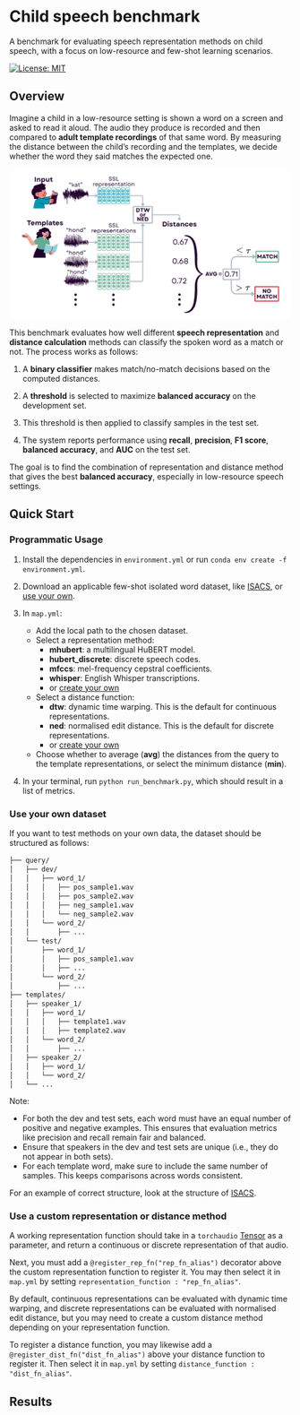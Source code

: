 # Child speech benchmark
A benchmark for evaluating speech representation methods on child speech, with a focus on low-resource and few-shot learning scenarios.

[![License: MIT](https://img.shields.io/badge/License-MIT-blue.svg)](LICENSE)
<!-- [![paper](https://img.shields.io/badge/Paper-arXiv-red.svg)](https://arxiv.org/abs/2506.01510) -->

## Overview

Imagine a child in a low-resource setting is shown a word on a screen and asked to read it aloud. The audio they produce is recorded and then compared to **adult template recordings** of that same word. By measuring the distance between the child’s recording and the templates, we decide whether the word they said matches the expected one.

![Few-shot paper example](fewshot.png)

This benchmark evaluates how well different **speech representation** and **distance calculation** methods can classify the spoken word as a match or not. The process works as follows:

1. A **binary classifier** makes match/no-match decisions based on the computed distances.

2. A **threshold** is selected to maximize **balanced accuracy** on the development set.

3. This threshold is then applied to classify samples in the test set.

4. The system reports performance using **recall**, **precision**, **F1 score**, **balanced accuracy**, and **AUC** on the test set.

The goal is to find the combination of representation and distance method that gives the best **balanced accuracy**, especially in low-resource speech settings.

## Quick Start
### Programmatic Usage

1. Install the dependencies in `environment.yml` or run `conda env create -f environment.yml`.

2. Download an applicable few-shot isolated word dataset, like [ISACS](https://reubix29.github.io/isolated-afrikaans-child-speech/), or [use your own](#use-your-own-dataset).

3. In `map.yml`:
    - Add the local path to the chosen dataset.
    - Select a representation method:
        - **mhubert**: a multilingual HuBERT model.
        - **hubert_discrete**: discrete speech codes.
        - **mfccs**: mel-frequency cepstral coefficients.
        - **whisper**: English Whisper transcriptions.
        - or [create your own](#test-a-custom-representation-or-distance-method)
    - Select a distance function:
        - **dtw**: dynamic time warping. This is the default for continuous representations. 
        - **ned**: normalised edit distance. This is the default for discrete representations.
        - or [create your own](#test-a-custom-representation-or-distance-method)
    - Choose whether to average (**avg**) the distances from the query to the template representations, or select the minimum distance (**min**).



5. In your terminal, run `python run_benchmark.py`, which should result in a list of metrics.

### Use your own dataset

If you want to test methods on your own data, the dataset should be structured as follows:

```dataset/
├── query/
│   ├── dev/
│   │   ├── word_1/
│   │   │   ├── pos_sample1.wav
│   │   │   ├── pos_sample2.wav
│   │   │   ├── neg_sample1.wav
│   │   │   └── neg_sample2.wav
│   │   └── word_2/
│   │       ├── ...
│   └── test/
│       ├── word_1/
│       │   ├── pos_sample1.wav
│       │   ├── ...
│       └── word_2/
│           ├── ...
├── templates/
│   ├── speaker_1/
│   │   ├── word_1/
│   │   │   ├── template1.wav
│   │   │   ├── template2.wav
│   │   └── word_2/
│   │       ├── ...
│   ├── speaker_2/
│   │   ├── word_1/
│   │   └── word_2/
│   └── ...
```

Note:
- For both the dev and test sets, each word must have an equal number of positive and negative examples. This ensures that evaluation metrics like precision and recall remain fair and balanced.
- Ensure that speakers in the dev and test sets are unique (i.e., they do not appear in both sets).
- For each template word, make sure to include the same number of samples. This keeps comparisons across words consistent.

For an example of correct structure, look at the structure of [ISACS](https://reubix29.github.io/isolated-afrikaans-child-speech/).

### Use a custom representation or distance method

A working representation function should take in a `torchaudio` [Tensor](https://docs.pytorch.org/audio/stable/generated/torchaudio.load.html#torchaudio.load) as a parameter, and return a continuous or discrete representation of that audio.

Next, you must add a `@register_rep_fn("rep_fn_alias")` decorator above the custom representation function to register it. You may then select it in `map.yml` by setting `representation_function : "rep_fn_alias"`.

By default, continuous representations can be evaluated with dynamic time warping, and discrete representations can be evaluated with normalised edit distance, but you may need to create a custom distance method depending on your representation function.

To register a distance function, you may likewise add a `@register_dist_fn("dist_fn_alias")` above your distance function to register it. Then select it in `map.yml` by setting `distance_function : "dist_fn_alias"`.


## Results


